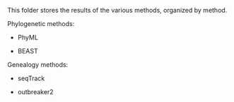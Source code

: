 This folder stores the results of the various methods, organized by method.

Phylogenetic methods:

- PhyML

- BEAST

Genealogy methods:

- seqTrack

- outbreaker2
